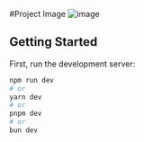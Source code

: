 #Project Image
![image](https://github.com/shaman-004/DigitalMarketplace/assets/93532515/0ee189c7-8346-44b3-b268-4c7991bb2b37)



## Getting Started

First, run the development server:

```bash
npm run dev
# or
yarn dev
# or
pnpm dev
# or
bun dev
```

